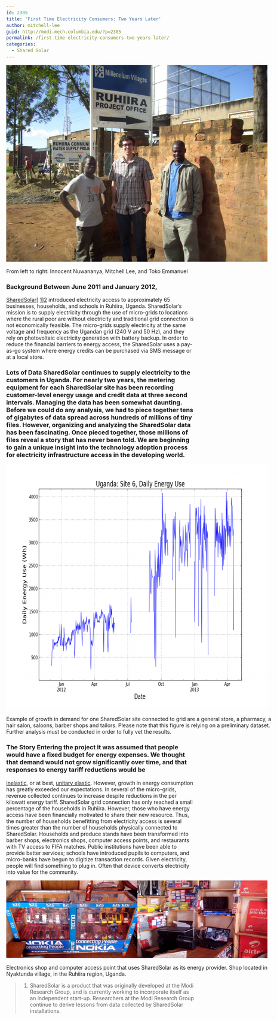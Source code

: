 ```yaml
---
id: 2385
title: 'First Time Electricity Consumers: Two Years Later'
author: mitchell-lee
guid: http://modi.mech.columbia.edu/?p=2385
permalink: /first-time-electricity-consumers-two-years-later/
categories:
  - Shared Solar
---
```

<div id="attachment_2402" style="width: 710px" class="wp-caption alignnone">
  <a href="/assets/uploads/blog/2013/06/rsz_1rsz_102_1290.jpg"><img class="size-full wp-image-2402" alt="From left to right: Innocent Nuwananya, Mitchell Lee, and Toko Emmanuel" src="/assets/uploads/blog/2013/06/rsz_1rsz_102_1290.jpg" width="700" height="525" /></a>
  
  <p class="wp-caption-text">
    From left to right: Innocent Nuwananya, Mitchell Lee, and Toko Emmanuel
  </p>
</div>

### Background Between June 2011 and January 2012, 

[SharedSolar][1][ [1]][2] introduced electricity access to approximately 65 businesses, households, and schools in Ruhiira, Uganda. SharedSolar’s mission is to supply electricity through the use of micro-grids to locations where the rural poor are without electricity and traditional grid connection is not economically feasible.<!--more--> The micro-grids supply electricity at the same voltage and frequency as the Ugandan grid (240 V and 50 Hz), and they rely on photovoltaic electricity generation with battery backup. In order to reduce the financial barriers to energy access, the SharedSolar uses a pay-as-go system where energy credits can be purchased via SMS message or at a local store. 

### Lots of Data SharedSolar continues to supply electricity to the customers in Uganda. For nearly two years, the metering equipment for each SharedSolar site has been recording customer-level energy usage and credit data at three second intervals. Managing the data has been somewhat daunting. Before we could do any analysis, we had to piece together tens of gigabytes of data spread across hundreds of millions of tiny files. However, organizing and analyzing the SharedSolar data has been fascinating. Once pieced together, those millions of files reveal a story that has never been told. We are beginning to gain a unique insight into the technology adoption process for electricity infrastructure access in the developing world. 

<div id="attachment_2398" style="width: 710px" class="wp-caption alignnone">
  <a href="/assets/uploads/blog/2013/06/Blogpost-Energy-Demand-Growth-Example-Plot.png"><img class="size-large wp-image-2398" alt="Example of growth in demand for one SharedSolar site. Connected to grid are a general store, a pharmacy, a hair salon, saloons, barber shops and tailors." src="/assets/uploads/blog/2013/06/Blogpost-Energy-Demand-Growth-Example-Plot-1024x654.png" width="700" height="654" /></a>
  
  <p class="wp-caption-text">
    Example of growth in demand for one SharedSolar site connected to grid are a general store, a pharmacy, a hair salon, saloons, barber shops and tailors. Please note that this figure is relying on a preliminary dataset. Further analysis must be conducted in order to fully vet the results.
  </p>
</div>

### The Story Entering the project it was assumed that people would have a fixed budget for energy expenses. We thought that demand would not grow significantly over time, and that responses to energy tariff reductions would be 

<a title="Price Elasticity of Demand" href="http://en.wikipedia.org/wiki/Price_elasticity_of_demand" target="_blank">inelastic</a>, or at best, <a title="Price Elasticity of Demand" href="http://en.wikipedia.org/wiki/Price_elasticity_of_demand" target="_blank">unitary elastic</a>. However, growth in energy consumption has greatly exceeded our expectations. In several of the micro-grids, revenue collected continues to increase despite reductions in the per kilowatt energy tariff. SharedSolar grid connection has only reached a small percentage of the households in Ruhiira. However, those who have energy access have been financially motivated to share their new resource. Thus, the number of households benefitting from electricity access is several times greater than the number of households physically connected to SharedSolar. Households and produce stands have been transformed into barber shops, electronics shops, computer access points, and restaurants with TV access to FIFA matches. Public institutions have been able to provide better services; schools have introduced pupils to computers, and micro-banks have begun to digitize transaction records. Given electricity, people will find something to plug in. Often that device converts electricity into value for the community. 

<div id="attachment_2432" style="width: 710px" class="wp-caption alignnone">
  <a href="/assets/uploads/blog/2013/06/electronics_shop.png"><img class="size-large wp-image-2432 " alt="Electronics shop and computer access point that uses SharedSolar as its energy provider. Shop located in Nyaktunda Village, in Ruhiira region of Uganda." src="/assets/uploads/blog/2013/06/electronics_shop-700x207.png" width="700" height="207" /></a>
  
  <p class="wp-caption-text">
    Electronics shop and computer access point that uses SharedSolar as its energy provider. Shop located in Nyaktunda village, in the Ruhiira region, Uganda.
  </p>
</div>

<a name="f1"></a> 

> 1. SharedSolar is a product that was originally developed at the Modi Research Group, and is currently working to incorporate itself as an independent start-up. Researchers at the Modi Research Group continue to derive lessons from data collected by SharedSolar installations.

 [1]: http://www.sharedsolar.org/
 [2]: #f1
